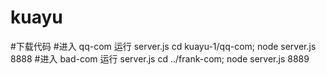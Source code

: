 # kuayu
#下载代码
#进入 qq-com 运行 server.js 
cd kuayu-1/qq-com; node server.js 8888
#进入 bad-com 运行 server.js 
cd ../frank-com; node server.js 8889
